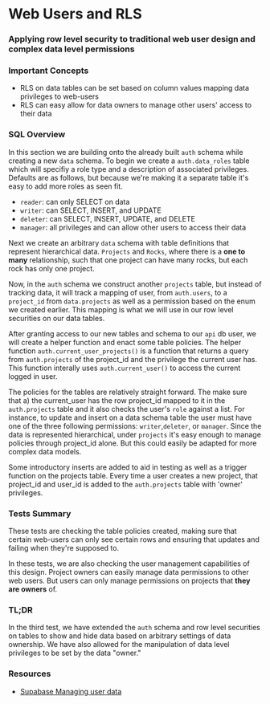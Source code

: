 # Web Users and RLS

### Applying row level security to traditional web user design and complex data level permissions

### Important Concepts

- RLS on data tables can be set based on column values mapping data privileges to web-users
- RLS can easy allow for data owners to manage other users' access to their data

### SQL Overview

In this section we are building onto the already built `auth` schema while creating a new `data` schema. To begin we create a `auth.data_roles` table which will specifiy a role type and a description of associated privileges. Defaults are as follows, but because we're making it a separate table it's easy to add more roles as seen fit.

- `reader`: can only SELECT on data
- `writer`: can SELECT, INSERT, and UPDATE
- `deleter`: can SELECT, INSERT, UPDATE, and DELETE
- `manager`: all privileges and can allow other users to access their data

Next we create an arbitrary `data` schema with table definitions that represent hierarchical data. `Projects` and `Rocks`, where there is a **one to many** relationship, such that one project can have many rocks, but each rock has only one project.

Now, in the `auth` schema we construct another `projects` table, but instead of tracking data, it will track a mapping of user, from `auth.users`, to a `project_id` from `data.projects` as well as a permission based on the enum we created earlier. This mapping is what we will use in our row level securities on our data tables.

After granting access to our new tables and schema to our `api` db user, we will create a helper function and enact some table policies. The helper function `auth.current_user_projects()` is a function that returns a query from `auth.projects` of the project_id and the privilege the current user has. This function interally uses `auth.current_user()` to access the current logged in user.

The policies for the tables are relatively straight forward. The make sure that a) the current_user has the row project_id mapped to it in the `auth.projects` table and it also checks the user's `role` against a list. For instance, to update and insert on a data schema table the user must have one of the three following permissions: `writer`,`deleter`, or `manager`. Since the data is represented hierarchical, under `projects` it's easy enough to manage policies through project_id alone. But this could easily be adapted for more complex data models.

Some introductory inserts are added to aid in testing as well as a trigger function on the projects table. Every time a user creates a new project, that project_id and user_id is added to the `auth.projects` table with 'owner' privileges.

### Tests Summary

These tests are checking the table policies created, making sure that certain web-users can only see certain rows and ensuring that updates and failing when they're supposed to.

In these tests, we are also checking the user management capabilities of this design. Project owners can easily manage data permissions to other web users. But users can only manage permissions on projects that **they are owners** of.

### TL;DR

In the third test, we have extended the `auth` schema and row level securities on tables to show and hide data
based on arbitrary settings of data ownership. We have also allowed for the manipulation of data level privileges to be set by the data "owner."

### Resources

- [Supabase Managing user data](https://supabase.com/docs/guides/auth/managing-user-data)
